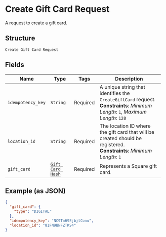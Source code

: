 
# Create Gift Card Request

A request to create a gift card.

## Structure

`Create Gift Card Request`

## Fields

| Name | Type | Tags | Description |
|  --- | --- | --- | --- |
| `idempotency_key` | `String` | Required | A unique string that identifies the `CreateGiftCard` request.<br>**Constraints**: *Minimum Length*: `1`, *Maximum Length*: `128` |
| `location_id` | `String` | Required | The location ID where the gift card that will be created should be registered.<br>**Constraints**: *Minimum Length*: `1` |
| `gift_card` | [`Gift Card Hash`](/doc/models/gift-card.md) | Required | Represents a Square gift card. |

## Example (as JSON)

```json
{
  "gift_card": {
    "type": "DIGITAL"
  },
  "idempotency_key": "NC9Tm69EjbjtConu",
  "location_id": "81FN9BNFZTKS4"
}
```

